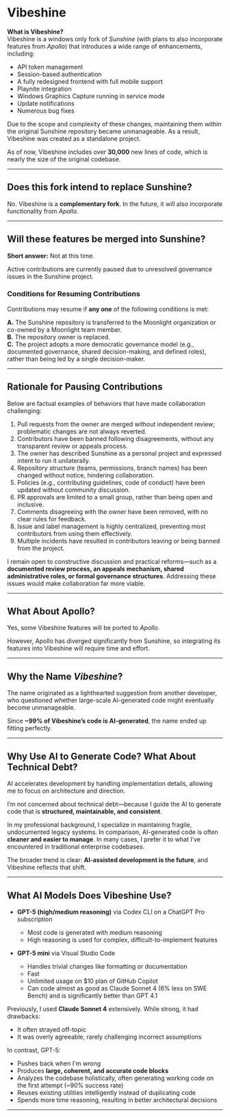 # Vibeshine

**What is Vibeshine?**  
Vibeshine is a windows only fork of *Sunshine* (with plans to also incorporate features from *Apollo*) that introduces a wide range of enhancements, including:

- API token management  
- Session-based authentication  
- A fully redesigned frontend with full mobile support  
- Playnite integration  
- Windows Graphics Capture running in service mode  
- Update notifications
- Numerous bug fixes  

Due to the scope and complexity of these changes, maintaining them within the original Sunshine repository became unmanageable. As a result, Vibeshine was created as a standalone project.  

As of now, Vibeshine includes over **30,000** new lines of code, which is nearly the size of the original codebase.

---

## Does this fork intend to replace Sunshine?

No. Vibeshine is a **complementary fork**. In the future, it will also incorporate functionality from *Apollo*.

---

## Will these features be merged into Sunshine?

**Short answer:** Not at this time.  

Active contributions are currently paused due to unresolved governance issues in the Sunshine project.

### Conditions for Resuming Contributions

Contributions may resume if **any one** of the following conditions is met:

**A.** The Sunshine repository is transferred to the Moonlight organization or co-owned by a Moonlight team member.  
**B.** The repository owner is replaced.  
**C.** The project adopts a more democratic governance model (e.g., documented governance, shared decision-making, and defined roles), rather than being led by a single decision-maker.

---

## Rationale for Pausing Contributions

Below are factual examples of behaviors that have made collaboration challenging:

1. Pull requests from the owner are merged without independent review; problematic changes are not always reverted.  
2. Contributors have been banned following disagreements, without any transparent review or appeals process.  
3. The owner has described Sunshine as a personal project and expressed intent to run it unilaterally.  
4. Repository structure (teams, permissions, branch names) has been changed without notice, hindering collaboration.  
5. Policies (e.g., contributing guidelines, code of conduct) have been updated without community discussion.  
6. PR approvals are limited to a small group, rather than being open and inclusive.  
7. Comments disagreeing with the owner have been removed, with no clear rules for feedback.  
8. Issue and label management is highly centralized, preventing most contributors from using them effectively.  
9. Multiple incidents have resulted in contributors leaving or being banned from the project.

I remain open to constructive discussion and practical reforms—such as a **documented review process, an appeals mechanism, shared administrative roles, or formal governance structures**. Addressing these issues would make collaboration far more viable.

---

## What About Apollo?

Yes, some Vibeshine features will be ported to *Apollo*.  

However, Apollo has diverged significantly from Sunshine, so integrating its features into Vibeshine will require time and effort.

---

## Why the Name *Vibeshine*?

The name originated as a lighthearted suggestion from another developer, who questioned whether large-scale AI-generated code might eventually become unmanageable.  

Since **~99% of Vibeshine’s code is AI-generated**, the name ended up fitting perfectly.

---

## Why Use AI to Generate Code? What About Technical Debt?

AI accelerates development by handling implementation details, allowing me to focus on architecture and direction.  

I’m not concerned about technical debt—because I guide the AI to generate code that is **structured, maintainable, and consistent**.

In my professional background, I specialize in maintaining fragile, undocumented legacy systems. In comparison, AI-generated code is often **cleaner and easier to manage**. In many cases, I prefer it to what I’ve encountered in traditional enterprise codebases.

The broader trend is clear: **AI-assisted development is the future**, and Vibeshine reflects that shift.

---

## What AI Models Does Vibeshine Use?

- **GPT-5 (high/medium reasoning)** via Codex CLI on a ChatGPT Pro subscription  
  - Most code is generated with medium reasoning  
  - High reasoning is used for complex, difficult-to-implement features  

- **GPT-5 mini** via Visual Studio Code
  - Handles trivial changes like formatting or documentation
  - Fast
  - Unlimited usage on $10 plan of GitHub Copilot
  - Can code almost as good as Claude Sonnet 4 (6% less on SWE Bench) and is significantly better than GPT 4.1


Previously, I used **Claude Sonnet 4** extensively. While strong, it had drawbacks:
- It often strayed off-topic  
- It was overly agreeable, rarely challenging incorrect assumptions  

In contrast, GPT-5:
- Pushes back when I'm wrong  
- Produces **large, coherent, and accurate code blocks**  
- Analyzes the codebase holistically, often generating working code on the first attempt (~90% success rate)  
- Reuses existing utilities intelligently instead of duplicating code  
- Spends more time reasoning, resulting in better architectural decisions

---

